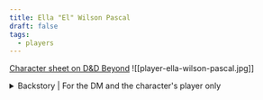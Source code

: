 ```yaml
---
title: Ella "El" Wilson Pascal
draft: false
tags:
  - players
---
```

[Character sheet on D&D Beyond](https://www.dndbeyond.com/characters/129409651)
![[player-ella-wilson-pascal.jpg]]
<details>
	<summary>Backstory | For the DM and the character's player only</summary>
	<p>Ella "El" Pascal Wilson was born on Whakatāne. Her mother, Sarah, and her father, Henry, worked in service to Lord Aric Velyra as a laundry maid and a dishwasher, respectively, at his country house in southern Rosslyn. They weren’t even in Bessemer for the War of the Houses. Nevertheless, the Sovereign Mercantile Council was looking to make an example, and anyone even remotely associated with House Velyra was swept up for exile and the Judgment of Thalasson.
	<p>When the surviving exiles made landfall, Sarah and Henry were among the first to venture inland to make their own way. They claimed a homestead several day’s travel south, outside what would become Gendron’s Post some 30 years later.</p>
	<p>For years, they were alone out there, where the desert meets the fertile plains—and they loved it. It was true freedom. They survived and flourished out there by their own efforts, by their own choices, and not by the whims of some lord or gang of unelected cronies. And, their farm was unusually bountiful. None of the other homesteaders who filtered into the region could match their yield.</p>
	<p>Ella and her older brothers, Jake and Thomas, born here in this paradise her parents created. She was loved and cherished and completely unaware of the darker realities of the outside world. She grew up and met a man, Pedro Pascal, on one of her first runs to Gendron’s Post to sell produce to the caravans passing through to Kapma, Glendale and beyond. He was a miner, who hated to be underground and wanted to be in the sunshine. Ella noticed him one day as he seemed to be admiring a small patch of nature and sunshine. They had a couple of friendly run ins, during which Pedro impressed Ella with his ability to be masculine without being afraid to be vulnerable. One day, she invited him back to the homestead, and he never left. Their friendship became a true love.</p>
	<p>They married and lived happily on her parents’ farm. Pedro took Ella's last name because it was a name of standing in the town. And, she also took his last name as a middle name out of respect for him.</p>
	<p>Then, one day, raiders came from the south. Driving their hadrosaurs hard, they peeled off the road from Kapama and swarmed the homestead. They killed animals, burned crops and murdered Ella’s parents, brothers and Pedro.</p>
	<p>Ella was clearing irrigation trenches in the back field. She smelled the smoke before she saw it. She came running back to the house, having to take long detours to avoid the rapidly shifting fire line. Everything was ashes and ruin. The house, the barns: all husks. Her parents and brothers were nowhere to be seen. She tried and failed to avoid imagining them burning alive in a barricaded house. When she saw Pedro’s body, she collapsed at his side and clutched him, desperately shaking him, trying to wake him up.</p>
	<p>Dakota Hicks found her there hours later. He had seen a pillar of smoke all the way from Gendron’s Post and followed it. Ella was kneeling in the blackened courtyard surrounded by charred buildings. Everything was covered in ash, including Ella. She was staring into nothing, oblivious to everything except Pedro’s head, which she still cradled in her lap while she absently stroked his hair.</p>
	<p>Eventually, Dakota was able to get Ella up and moving. He helped her bury Pedro’s body, gather up the few resources that survived the fires and brought her back with him to Gendron’s Post. Before she left, Ella strapped on Pedro’s gun belt and slipped his shotgun into the custom holster he’d designed. To this day, she is never without that belt. She calls the shotgun "Pascal." She also has a monogrammed handkerchief (EWP) that she keeps tied around her right wrist.</p>
	<p>Ella doesn’t talk much, and most permanent residents of Gendron’s Post know her story, so they give her space. When she’s feeling up to it, Ella works as an apprentice blacksmith at the repair shop in town.</p>
	<p>A few months after the massacre, Ella learned some farmers from Kapama were trying to work her parents’ old homestead. She didn’t know for sure these farmers were associated with the raiders who killed her family, but they sure as hell had no right to that land.</p>
	<p>Ella began making nighttime runs to her old homestead. She salted the earth and set livestock loose. She did everything she could to make sure the once-bountiful land her parents and brothers tended would never be a going concern again. Sometimes Dakota would follow her out and help. The first time Ella invited Dakota to help was a test. He passed.</p>
	<p>Today, the old Wilson farm is considered cursed land, tainted by the evil done there.</p>
</details>